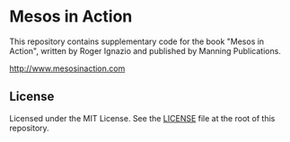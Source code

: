 # Mesos in Action
This repository contains supplementary code for the book "Mesos in Action",
written by Roger Ignazio and published by Manning Publications.

<http://www.mesosinaction.com>

## License
Licensed under the MIT License. See the [LICENSE](LICENSE) file at the root of
this repository.

